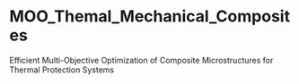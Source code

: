 # MOO_Themal_Mechanical_Composites
Efficient Multi-Objective Optimization of Composite Microstructures for Thermal Protection Systems
